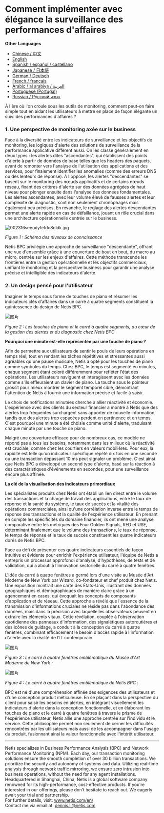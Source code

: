 # Comment implémenter avec élégance la surveillance des performances d'affaires

**Other Languages**

+ [Chinese / 中文](https://github.com/lvdeshuii/OverFlow/blob/main/docs/zh/How-to-Gracefully-Implement-Business-Performance-Monitoring-zh.md)
+ [English](https://github.com/lvdeshuii/OverFlow/blob/main/docs/en/How-to-Gracefully-Implement-Business-Performance-Monitoring-en.md)
+ [Spanish / español / castellano](https://github.com/lvdeshuii/OverFlow/blob/main/docs/es/How-to-Gracefully-Implement-Business-Performance-Monitoring-es.md)
+ [Japanese / 日本語](https://github.com/lvdeshuii/OverFlow/blob/main/docs/ja/How-to-Gracefully-Implement-Business-Performance-Monitoring-ja.md)
+ [German / Deutsch](https://github.com/lvdeshuii/OverFlow/blob/main/docs/de/How-to-Gracefully-Implement-Business-Performance-Monitoring-de.md)
+ [French / français](https://github.com/lvdeshuii/OverFlow/blob/main/docs/fr/How-to-Gracefully-Implement-Business-Performance-Monitoring-fr.md)
+ [Arabic / al arabiya / العربية](https://github.com/lvdeshuii/OverFlow/blob/main/docs/ar/How-to-Gracefully-Implement-Business-Performance-Monitoring-ar.md)
+ [Portuguese (Portugal)](https://github.com/lvdeshuii/OverFlow/blob/main/docs/pt/How-to-Gracefully-Implement-Business-Performance-Monitoring-pt.md)
+ [Russian / Русский язык](https://github.com/lvdeshuii/OverFlow/blob/main/docs/ru/How-to-Gracefully-Implement-Business-Performance-Monitoring-ru.md)


À l'ère où l'on croule sous les outils de monitoring, comment peut-on faire simple tout en aidant les utilisateurs à mettre en place de façon élégante un suivi des performances d'affaires ?

### **1. Une perspective de monitoring axée sur le business**

Face à la diversité entre les indicateurs de surveillance et les objectifs de monitoring, les logiques d'alerte des solutions de surveillance de la performance applicative diffèrent aussi. On les classe généralement en deux types : les alertes dites "ascendantes", qui établissent des points d'alerte à partir de données de base telles que les headers des paquets, avant de remonter vers l'analyse de l'utilisation des applications et des services, pour finalement identifier les anomalies (comme des erreurs DNS ou des lenteurs de réponse). À l'opposé, les alertes "descendantes" se basent sur le monitoring des nœuds applicatifs et de certains nœuds réseau, fixant des critères d'alerte sur des données agrégées de haut niveau pour plonger ensuite dans l'analyse des données fondamentales. Les alertes ascendantes, avec leur volume élevé de fausses alertes et leur complexité de diagnostic, sont non seulement chronophages mais également peu précises. En revanche, le réglage des alertes descendantes permet une alerte rapide en cas de défaillance, jouant un rôle crucial dans une architecture opérationnelle centrée sur le business.

![002316seeudyfefdc8nldk.jpg](http://image.sciencenet.cn/album/201306/28/002316seeudyfefdc8nldk.jpg)

*Figure 1 : Schéma des niveaux de connaissance*

Netis BPC privilégie une approche de surveillance "descendante", offrant une vue d'ensemble grâce à une couverture de bout en bout, du macro au micro, centrée sur les enjeux d'affaires. Cette méthode transcende les frontières entre la gestion opérationnelle et les objectifs commerciaux, unifiant le monitoring et la perspective business pour garantir une analyse précise et intelligible des indicateurs d'alerte.

### **2. Un design pensé pour l'utilisateur**

Imaginer le temps sous forme de touches de piano et résumer les indicateurs clés d'affaires dans un carré à quatre segments constituent la quintessence du design de Netis BPC.

![图片](https://mmbiz.qpic.cn/mmbiz_gif/o672k3fsicq0zib9UrUva92PkicX1HbHqyo1rZQMYRmK4Yfiambegqu7bWA3usmGboVBg1Ziav7DHAmztEEPeSWuh7Q/640?wx_fmt=gif&wxfrom=5&wx_lazy=1)

*Figure 2 : Les touches de piano et le carré à quatre segments, au cœur de la gestion des alertes et du diagnostic chez Netis BPC*

**Pourquoi une minute est-elle représentée par une touche de piano ?**

Afin de permettre aux utilisateurs de sentir le pouls de leurs opérations en temps réel, tout en rendant les tâches répétitives et stressantes aussi agréables qu'une pause musicale, Netis a opté pour les touches de piano comme symboles du temps. Chez BPC, le temps est segmenté en minutes, chaque segment étant coloré différemment pour refléter l'état des opérations. Les utilisateurs naviguent et interagissent avec les données comme s'ils effleuraient un clavier de piano. La touche sous le pointeur grossit pour mieux montrer le segment temporel ciblé, démontrant l'attention de Netis à fournir une information précise et facile à saisir.

Le choix de notifications minutées cherche à allier réactivité et économie. L'expérience avec des clients du secteur financier a montré à Netis que des alertes trop fréquentes surchargent sans apporter de nouvelle information, tandis que des alertes trop espacées perdent en pertinence et en temps. C'est pourquoi une minute a été choisie comme unité d'alerte, traduisant chaque minute par une touche de piano.

Malgré une couverture efficace pour de nombreux cas, ce modèle ne répond pas à tous les besoins, notamment dans les milieux où la réactivité est cruciale, comme chez les courtiers en valeurs mobilières. Pour eux, la rapidité est telle qu'un indicateur spécifique répété dix fois en une seconde ou une transaction dépassant 10 ms peut signaler un problème. C'est ainsi que Netis BPC a développé un second type d'alerte, basé sur la réaction à des caractéristiques d'événements en secondes, pour une surveillance encore plus affinée.

**La clé de la visualisation des indicateurs primordiaux**

Les spécialistes produits chez Netis ont établi un lien direct entre le volume des transactions et la charge de travail des applications, entre le taux de réponse et la santé du système, le taux de succès et la vitalité des opérations commerciales, ainsi qu'une corrélation inverse entre le temps de réponse des transactions et la qualité de l'expérience utilisateur. En prenant en compte les spécificités du domaine financier, ils ont mené une analyse comparative entre les métriques des Four Golden Signals, RED et USE, déterminant finalement que le volume des transactions, le taux de réponse, le temps de réponse et le taux de succès constituent les quatre indicateurs dorés de Netis BPC.

Face au défi de présenter ces quatre indicateurs essentiels de façon intuitive et évidente pour enrichir l'expérience utilisateur, l'équipe de Netis a entrepris un processus approfondi d'analyse, d'hypothèses, de tests et de validation, qui a abouti à l'innovation sectorielle du carré à quatre fenêtres.

L'idée du carré à quatre fenêtres a germé lors d'une visite au Musée d'Art Moderne de New York par Wizard, co-fondateur et chef produit chez Netis. Une exposition montrait une carte des États-Unis, illustrant des données géographiques et démographiques de manière claire grâce à un agencement en cases, qui évoquait les concepts de composants d'application et de réseau. Cette approche a révélé que l'essence de la transmission d'informations cruciales ne réside pas dans l'abondance des données, mais dans la précision avec laquelle les observateurs peuvent en extraire les éléments vitaux. Cette révélation, couplée à l'observation quotidienne des panneaux d'information, des signalétiques autoroutières et des icônes de guidage, a conduit à la conception du carré à quatre fenêtres, combinant efficacement le besoin d'accès rapide à l'information d'alerte avec la réalité de l'IT contemporain.

![图片](https://mmbiz.qpic.cn/mmbiz_jpg/o672k3fsicq0zib9UrUva92PkicX1HbHqyo8icuiaU00eVBRmcY23lm9lq2fzViaRNFP7DiaiccI3GpszkEpyQFMf4TEQw/640?wx_fmt=jpeg&wxfrom=5&wx_lazy=1&wx_co=1)

*Figure 3 : Le carré à quatre fenêtres emblématique du Musée d'Art Moderne de New York :*

![图片](https://mmbiz.qpic.cn/mmbiz_gif/o672k3fsicq0zib9UrUva92PkicX1HbHqyoVNumuLZRlcb00S7bS3dP9oicnycxmmwSAGrvAukAunwnB6HePm1FFUg/640?wx_fmt=gif&wxfrom=5&wx_lazy=1)

*Figure 4 : Le carré à quatre fenêtres emblématique de Netis BPC :*

BPC est né d'une compréhension affinée des exigences des utilisateurs et d'une conception produit méticuleuse. En se plaçant dans la perspective du client pour saisir les besoins en alertes, en intégrant visuellement les indicateurs d'alerte dans la conception fonctionnelle, et en élaborant les touches de piano et le carré à quatre fenêtres à travers le prisme de l'expérience utilisateur, Netis allie une approche centrée sur l'individu et le service. Cette philosophie permet non seulement de cerner les difficultés rencontrées par les utilisateurs mais aussi de les accompagner dans l'usage du produit, fusionnant ainsi la valeur fonctionnelle avec l'intérêt utilisateur.

***
Netis specializes in Business Performance Analysis (BPC) and Network Performance Monitoring (NPM). Each day, our transaction monitoring solutions ensure the smooth completion of over 30 billion transactions. We prioritize the security and autonomy of systems and data. Utilizing real-time analysis through network traffic mirroring, we ensure zero intrusion into business operations, without the need for any agent installations. Headquartered in Shanghai, China, Netis is a global software company renowned for its high-performance, cost-effective products. If you're interested in our offerings, please don't hesitate to reach out. We eagerly await your trial and partnership.  
For further details, visit: www.netis.com/en/  
Contact me via email at: dennis.li@netis.com
